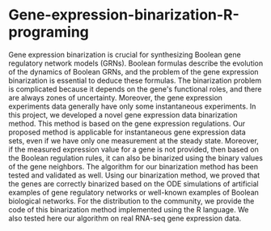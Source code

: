 # Gene-expression-binarization-R-programing
Gene expression binarization is crucial for synthesizing Boolean gene regulatory network models (GRNs). Boolean formulas describe the evolution of the dynamics of Boolean GRNs, and the problem of the gene expression binarization is essential to deduce these formulas. The binarization problem is complicated because it depends on the gene's functional roles, and there are always zones of uncertainty. Moreover, the gene expression experiments data generally have only some instantaneous experiments. In this project, we developed a novel gene expression data binarization method. This method is based on the gene expression regulations. Our proposed method is applicable for instantaneous gene expression data sets, even if we have only one measurement at the steady state. Moreover, if the measured expression value for a gene is not provided, then based on the Boolean regulation rules, it can also be binarized using the binary values of the gene neighbors. The algorithm for our binarization method has been tested and validated as well. Using our binarization method, we proved that the genes are correctly binarized based on the ODE simulations of artificial examples of gene regulatory networks or well-known examples of Boolean biological networks. For the distribution to the community, we provide the code of this binarization method implemented using the R language. We also tested here our algorithm on real RNA-seq gene expression data.
